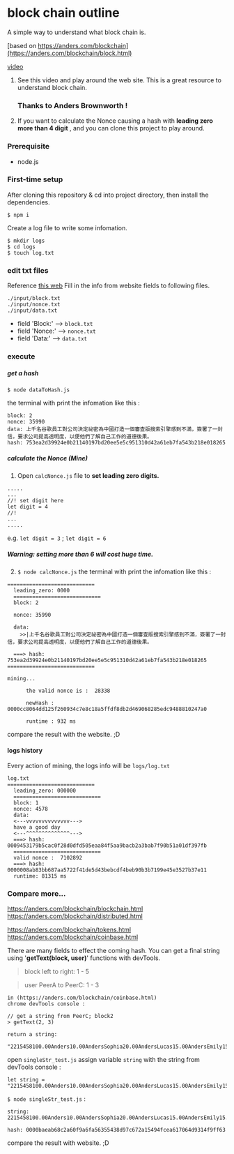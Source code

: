 # block chain outline



A simple way to understand what block chain is.

[based on https://anders.com/blockchain](https://anders.com/blockchain/block.html)

[video](https://youtu.be/_160oMzblY8)
1. See this video and play around the web site. This is a great resource to understand block chain.
   ### Thanks to Anders Brownworth !
2. If you want to calculate the Nonce causing a hash with **leading zero more than 4 digit** , and you can clone this project to play around.


### Prerequisite

* node.js

### First-time setup

After cloning this repository & cd into project directory, then install the dependencies.

```
$ npm i
```
Create a log file to write some infomation.

```
$ mkdir logs
$ cd logs
$ touch log.txt
```
### edit txt files


Reference [this web](https://anders.com/blockchain/block.html)
Fill in the info from website fields to following files.
```
./input/block.txt
./input/nonce.txt
./input/data.txt
```

* field 'Block:' --> `block.txt`
* field 'Nonce:' --> `nonce.txt`
* field 'Data:' --> `data.txt`



### execute
##### get a hash


```
$ node dataToHash.js
```
the terminal with print the infomation like this :



```
block: 2
nonce: 35990
data: 上千名谷歌員工對公司決定祕密為中國打造一個審查版搜索引擎感到不滿，簽署了一封信，要求公司提高透明度，以便他們了解自己工作的道德後果。
hash: 753ea2d39924e0b21140197bd20ee5e5c951310d42a61eb7fa543b218e018265
```

##### calculate the Nonce (Mine)

1. Open `calcNonce.js` file to **set leading zero digits.**

```
.....
...
//! set digit here
let digit = 4
//!
...
.....
```
e.g. `let digit = 3` ; `let digit = 6`
##### Warning: setting more than 6 will cost huge time.

2. `$ node calcNonce.js`
the terminal with print the infomation like this :

```
============================
  leading_zero: 0000
  ============================
  block: 2

  nonce: 35990

  data:
    >>|上千名谷歌員工對公司決定祕密為中國打造一個審查版搜索引擎感到不滿，簽署了一封信，要求公司提高透明度，以便他們了解自己工作的道德後果。

  ===> hash: 753ea2d39924e0b21140197bd20ee5e5c951310d42a61eb7fa543b218e018265
============================

mining...

      the valid nonce is :  28338

      newHash : 0000cc8064dd125f260934c7e8c18a5ffdf8db2d469068285edc9488810247a0

      runtime : 932 ms
```
compare the result with the website. ;D

#### logs history
Every action of mining, the logs info will be `logs/log.txt`

```
log.txt
============================ 
  leading_zero: 000000
  ============================ 
  block: 1
  nonce: 4578
  data: 
  <---vvvvvvvvvvvvvv--->
  have a good day
  <---^^^^^^^^^^^^^^--->
  ===> hash: 0009453179b5cac0f28d0dfd505eaa84f5aa9bacb2a3bab7f90b51a01df397fb
  ============================ 
  valid nonce :  7102892
  ===> hash: 0000008ab83bb687aa5722f41de5d43bebcdf4beb90b3b7199e45e3527b37e11
  runtime: 81315 ms
```

### Compare more...

https://anders.com/blockchain/blockchain.html
https://anders.com/blockchain/distributed.html

https://anders.com/blockchain/tokens.html
https://anders.com/blockchain/coinbase.html

There are many fields to effect the coming hash. You can get a final string using '**getText(block, user)**' functions with devTools.

> block left to right: 1 - 5

> user PeerA to PeerC: 1 - 3


```
in (https://anders.com/blockchain/coinbase.html)
chrome devTools console :

// get a string from PeerC; block2
> getText(2, 3)

return a string:

"2215458100.00Anders10.00AndersSophia20.00AndersLucas15.00AndersEmily15.00AndersMadison0000438d7625b86a6f366545b1929975a0d3ff1f8847e56cc587cadddb0ab781"

```
open `singleStr_test.js`
assign variable `string` with the string from devTools console :

```
let string = "2215458100.00Anders10.00AndersSophia20.00AndersLucas15.00AndersEmily15.00AndersMadison0000438d7625b86a6f366545b1929975a0d3ff1f8847e56cc587cadddb0ab781"
```

`$ node singleStr_test.js`  :
```
string: 2215458100.00Anders10.00AndersSophia20.00AndersLucas15.00AndersEmily15.00AndersMadison0000438d7625b86a6f366545b1929975a0d3ff1f8847e56cc587cadddb0ab781

hash: 0000baeab68c2a60f9a6fa56355438d97c672a15494fcea617064d9314f9ff63
```

compare the result with website. ;D
